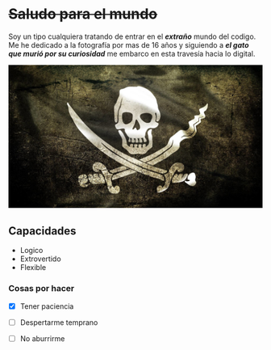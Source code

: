 # ~~Saludo para el mundo~~
  Soy un tipo cualquiera tratando de entrar en el **_extraño_** mundo del codigo. 
  Me he dedicado a la fotografía por mas de 16 años y siguiendo a _**_el gato que murió por su curiosidad_**_ me embarco en esta travesía hacia lo digital.
 
 ![git foto](./1904525.jpg)
 
 ## Capacidades 
  - Logico
  - Extrovertido
  - Flexible
 
 ### Cosas por hacer
  - [x] Tener paciencia
  - [ ] Despertarme temprano
  - [ ] No aburrirme 
  
  
  

<!--
**LucasBorchardt/LucasBorchardt** is a ✨ _special_ ✨ repository because its `README.md` (this file) appears on your GitHub profile.

Here are some ideas to get you started:

- 🔭 I’m currently working on ...
- 🌱 I’m currently learning ...
- 👯 I’m looking to collaborate on ...
- 🤔 I’m looking for help with ...
- 💬 Ask me about ...
- 📫 How to reach me: ...
- 😄 Pronouns: ...
- ⚡ Fun fact: ...
-->
